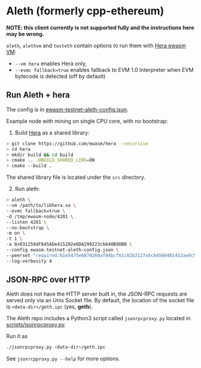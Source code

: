 # Aleth (formerly cpp-ethereum)

**NOTE: this client currently is not supported fully and the instructions here may be wrong.**

`aleth`, `alethvm` and `testeth` contain options to run them with [Hera ewasm VM](https://github.com/ewasm/hera):

- `--vm hera` enables Hera only,
- `--evmc fallback=true` enables fallback to EVM 1.0 Interpreter when EVM bytecode is detected (off by default)

## Run Aleth + hera

The config is in [ewasm-testnet-aleth-config.json](ewasm-testnet-aleth-config.json).

Example node with mining on single CPU core, with no bootstrap:

1) Build [Hera](https://github.com/ewasm/hera) as a shared library:
```sh
> git clone https://github.com/ewasm/hera --recursive
> cd hera
> mkdir build && cd build
> cmake .. -DBUILD_SHARED_LIBS=ON
> cmake --build .
```

The shared library file is located under the `src` directory.

2) Run aleth:

```sh
> aleth \
--vm /path/to/libhera.so \
--evmc fallback=true \
-d /tmp/ewasm-node/4201 \
--listen 4201 \
--no-bootstrap \
-m on \
-t 1 \
-a 0x031159dF845ADe415202e6DA299223cb640B9DB0 \
--config ewasm-testnet-aleth-config.json \
--peerset "required:61e5475e6870260af84bcf61c02b2127a5c84560401452ae9c99b9ff4f0f343d65c9e26209ec32d42028b365addba27824669eb70c73f69568964f77433afbbe@127.0.0.1:1234"
--log-verbosity 4
```

## JSON-RPC over HTTP

Aleth does not have the HTTP server built in, the JSON-RPC requests are served only via an Unix Socket file.
By default, the location of the socket file is `<data-dir>/geth.ipc` (yes, **geth**).

The Aleth repo includes a Python3 script called `jsonrpcproxy.py` located in [scripts/jsonrpcproxy.py](https://github.com/ethereum/aleth/blob/master/scripts/jsonrpcproxy.py).

Run it as

```sh
./jsonrpcproxy.py <data-dir>/geth.ipc
```

See `jsonrcpproxy.py --help` for more options.
